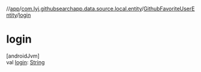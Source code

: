 //[app](../../../index.md)/[com.lyj.githubsearchapp.data.source.local.entity](../index.md)/[GithubFavoriteUserEntity](index.md)/[login](login.md)

# login

[androidJvm]\
val [login](login.md): [String](https://kotlinlang.org/api/latest/jvm/stdlib/kotlin/-string/index.html)
